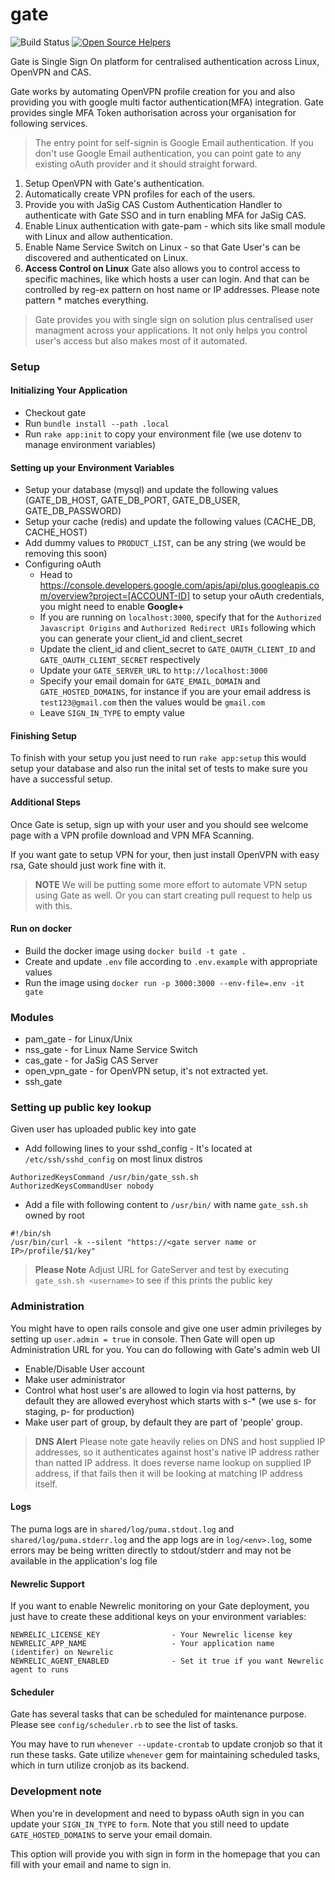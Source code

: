 # gate

![Build Status](https://api.travis-ci.org/gate-sso/gate.svg?branch=master)
[![Open Source Helpers](https://www.codetriage.com/gate-sso/gate/badges/users.svg)](https://www.codetriage.com/gate-sso/gate)

Gate is Single Sign On platform for centralised authentication across Linux, OpenVPN and CAS.

Gate works by automating OpenVPN profile creation for you and also providing you with google multi factor authentication(MFA) integration. Gate provides single MFA Token authorisation across your organisation for following services.

> The entry point for self-signin is Google Email authentication. If you don't use Google Email authentication, you can point gate to any existing oAuth provider and it should straight forward.

1. Setup OpenVPN with Gate's authentication.
2. Automatically create VPN profiles for each of the users.
3. Provide you with JaSig CAS Custom Authentication Handler to authenticate with Gate SSO and in turn enabling MFA for JaSig CAS.
4. Enable Linux authentication with gate-pam - which sits like small module with Linux and allow authentication.
5. Enable Name Service Switch on Linux - so that Gate User's can be discovered and authenticated on Linux.
6. **Access Control on Linux** Gate also allows you to control access to specific machines, like which hosts a user can login. And that can be controlled by reg-ex pattern on host name or IP addresses. Please note pattern * matches everything.

> Gate provides you with single sign on solution plus centralised user managment across your applications. It not only helps you control user's access but also makes most of it automated.

### Setup


#### Initializing Your Application
* Checkout gate
* Run `bundle install --path .local`
* Run `rake app:init` to copy your environment file (we use dotenv to manage environment variables)

#### Setting up your Environment Variables
* Setup your database (mysql) and update the following values (GATE_DB_HOST, GATE_DB_PORT, GATE_DB_USER, GATE_DB_PASSWORD)
* Setup your cache (redis) and update the following values (CACHE_DB, CACHE_HOST)
* Add dummy values to `PRODUCT_LIST`, can be any string (we would be removing this soon)
* Configuring oAuth
  * Head to https://console.developers.google.com/apis/api/plus.googleapis.com/overview?project=[ACCOUNT-ID]
 to setup your oAuth credentials, you might need to enable **Google+**
  * If you are running on `localhost:3000`, specify that for the `Authorized Javascript Origins` and `Authorized Redirect URIs` following which you can generate your client_id and client_secret
  * Update the client_id and client_secret to `GATE_OAUTH_CLIENT_ID` and `GATE_OAUTH_CLIENT_SECRET` respectively
  * Update your `GATE_SERVER_URL` to `http://localhost:3000`
  * Specify your email domain for `GATE_EMAIL_DOMAIN` and `GATE_HOSTED_DOMAINS`, for instance if you are your email address is  `test123@gmail.com` then the values would be `gmail.com`
  * Leave `SIGN_IN_TYPE` to empty value

#### Finishing Setup
To finish with your setup you just need to run `rake app:setup` this would setup your database and also run the inital set of tests to make sure you have a successful setup.

#### Additional Steps
Once Gate is setup, sign up with your user and you should see welcome page with a VPN profile download and VPN MFA Scanning.

If you want gate to setup VPN for your, then just install OpenVPN with easy rsa, Gate should just work fine with it.

> **NOTE** We will be putting some more effort to automate VPN setup using Gate as well. Or you can start creating pull request to help us with this.

#### Run on docker
* Build the docker image using `docker build -t gate .`
* Create and update `.env` file according to `.env.example` with appropriate values
* Run the image using `docker run -p 3000:3000 --env-file=.env -it gate`

### Modules
* pam_gate - for Linux/Unix
* nss_gate - for Linux Name Service Switch
* cas_gate - for JaSig CAS Server
* open_vpn_gate - for OpenVPN setup, it's not extracted yet.
* ssh_gate

### Setting up public key lookup
Given user has uploaded public key into gate
* Add following lines to your sshd_config - It's located at `/etc/ssh/sshd_config` on most linux distros

```
AuthorizedKeysCommand /usr/bin/gate_ssh.sh
AuthorizedKeysCommandUser nobody
```
* Add a file with following content to `/usr/bin/` with name `gate_ssh.sh` owned by root

```
#!/bin/sh
/usr/bin/curl -k --silent "https://<gate server name or IP>/profile/$1/key"
```

> **Please Note** Adjust URL for GateServer and test by executing `gate_ssh.sh <username>` to see if this prints the public key



### Administration
You might have to open rails console and give one user admin privileges by setting up `user.admin = true` in console. Then Gate will open up Administration URL for you. You can do following with Gate's admin web UI

* Enable/Disable User account
* Make user administrator
* Control what host user's are allowed to login via host patterns, by default they are allowed everyhost which starts with s-* (we use s- for staging, p- for production)
* Make user part of group, by default they are part of 'people' group.

> **DNS Alert** Please note gate heavily relies on DNS and host supplied IP addresses, so it authenticates against host's native IP address rather than natted IP address. It does reverse name lookup on supplied IP address, if that fails then it will be looking at matching IP address itself.


#### Logs
The puma logs are in `shared/log/puma.stdout.log`  and `shared/log/puma.stderr.log` and the app logs are in `log/<env>.log`, some errors may be being written directly to stdout/stderr and may not be available in the application's log file

#### Newrelic Support
If you want to enable Newrelic monitoring on your Gate deployment, you just have to create these additional keys on your environment variables:

```
NEWRELIC_LICENSE_KEY                - Your Newrelic license key
NEWRELIC_APP_NAME                   - Your application name (identifer) on Newrelic
NEWRELIC_AGENT_ENABLED              - Set it true if you want Newrelic agent to runs
```

#### Scheduler
Gate has several tasks that can be scheduled for maintenance purpose. Please see `config/scheduler.rb` to see the list of tasks.

You may have to run `whenever --update-crontab` to update cronjob so that it run these tasks. Gate utilize `whenever` gem for maintaining scheduled tasks, which in turn utilize cronjob as its backend.

### Development note
When you're in development and need to bypass oAuth sign in you can update your `SIGN_IN_TYPE` to `form`. Note that you still need to update `GATE_HOSTED_DOMAINS` to serve your email domain.

This option will provide you with sign in form in the homepage that you can fill with your email and name to sign in.
